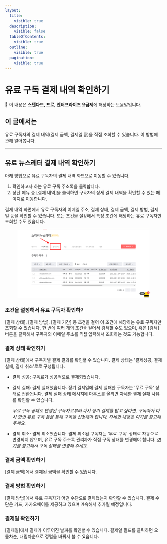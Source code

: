 ```yaml
---
layout:
  title:
    visible: true
  description:
    visible: false
  tableOfContents:
    visible: true
  outline:
    visible: true
  pagination:
    visible: true
---
```


# 유료 구독 결제 내역 확인하기

**💬** 이 내용은 **스탠다드, 프로, 엔터프라이즈 요금제**에 해당하는 도움말입니다.

## 이 글에서는

유료 구독자의 결제 내역(결제 금액, 결제일 등)을 직접 조회할 수 있습니다. 이 방법에 관해 알아봅니다.

***

## 유료 뉴스레터 결제 내역 확인하기

아래 방법으로 유료 구독자의 결제 내역 화면으로 이동할 수 있습니다.

1. 확인하고자 하는 유료 구독 주소록을 클릭합니다.
2. 상단 메뉴 중 \[결제 내역]을 클릭하면 구독자의 상세 결제 내역을 확인할 수 있는 페이지로 이동합니다.

결제 내역 화면에서 유료 구독자의 이메일 주소, 결제 상태, 결제 금액, 결제 방법, 결제일 등을 확인할 수 있습니다. 또는 조건을 설정해서 특정 조건에 해당하는 유료 구독자만 조회할 수도 있습니다.

<figure><img src="../../.gitbook/assets/image (51).png" alt=""><figcaption></figcaption></figure>

### 조건을 설정해서 유료 구독자 확인하기 <a href="#h_b0774873f2" id="h_b0774873f2"></a>

\[결제 상태], \[결제 방법], \[결제 기간] 등 조건을 걸어 이 조건에 해당하는 유료 구독자만 조회할 수 있습니다. 한 번에 여러 개의 조건을 걸어서 검색할 수도 있으며, 혹은 \[검색] 버튼을 클릭해서 구독자의 이메일 주소를 직접 입력해서 조회하는 것도 가능합니다.

### 결제 상태 확인하기 <a href="#h_193b2f3111" id="h_193b2f3111"></a>

\[결제 상태]에서 구독자별 결제 결과를 확인할 수 있습니다. 결제 상태는 '결제성공, 결제 실패, 결제 취소'로로 구성됩니다.

* 결제 성공: 구독료가 성공적으로 결제되었습니다.
*   결제 실패: 결제 실패했습니다. 정기 결제일에 결제 실패한 구독자는 '무료 구독' 상태로 전환됩니다. 결제 실패 상태 메시지에 마우스를 올리면 자세한 결제 실패 사유를 확인할 수 있습니다.

    _무료 구독 상태로 변경된 구독자로부터 다시 정기 결제를 받고 싶다면, 구독자가 다시 한번 유료 구독 폼을 통해 구독을 신청해야 합니다. 자세한 내용은_ [_여기_](../questions.md#undefined-6)_를 참고해 주세요._
* 결제 취소: 결제 취소했습니다. 결제 취소된 구독자는 '무료 구독' 상태로 자동으로 변경되지 않으며, 유료 구독 주소록 관리자가 직접 구독 상태를 변경해야 합니다. [_여기_](https://www.help.stibee.com/paid-newsletter/managing-paid-subscribers/change-status#h\_3d60d7ba63-1)_를 참고해서 구독 상태를 변경해 주세요._

### 결제 금액 확인하기 <a href="#h_bd0da20888" id="h_bd0da20888"></a>

\[결제 금액]에서 결제된 금액을 확인할 수 있습니다.

### 결제 방법 확인하기 <a href="#h_1db5c71d78" id="h_1db5c71d78"></a>

\[결제 방법]에서 유료 구독자가 어떤 수단으로 결제했는지 확인할 수 있습니다. 결제 수단은 카드, 카카오페이를 제공하고 있으며 계속해서 추가될 예정입니다.

### 결제일 확인하기 <a href="#h_684d7a6a97" id="h_684d7a6a97"></a>

\[결제일]에서 결제가 이루어진 날짜를 확인할 수 있습니다. 결제일 필드를 클릭하면 오름차순, 내림차순으로 정렬을 바꿔서 볼 수 있습니다.
